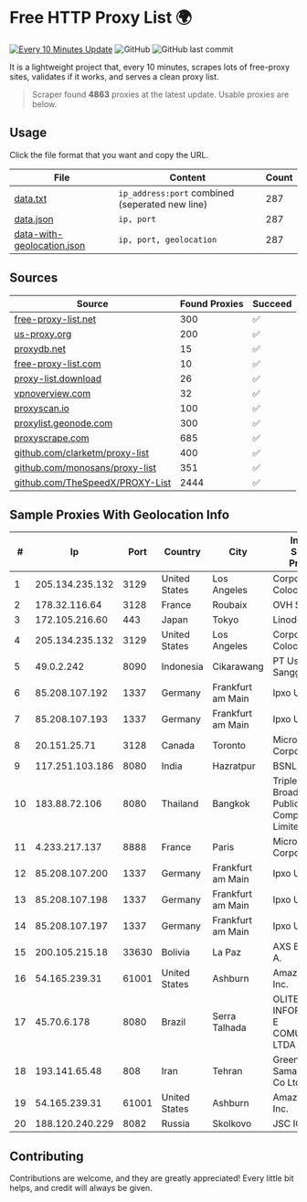 
# Free HTTP Proxy List 🌍

[![Every 10 Minutes Update](https://github.com/mertguvencli/http-proxy-list/actions/workflows/main.yml/badge.svg?branch=main)](https://github.com/mertguvencli/http-proxy-list/actions/workflows/main.yml)
![GitHub](https://img.shields.io/github/license/mertguvencli/http-proxy-list)
![GitHub last commit](https://img.shields.io/github/last-commit/mertguvencli/http-proxy-list)

It is a lightweight project that, every 10 minutes, scrapes lots of free-proxy sites, validates if it works, and serves a clean proxy list.


> Scraper found **4863** proxies at the latest update. Usable proxies are below.

## Usage

Click the file format that you want and copy the URL.


|File|Content|Count|
|----|-------|-----|
|[data.txt](https://raw.githubusercontent.com/mertguvencli/http-proxy-list/main/proxy-list/data.txt)|`ip_address:port` combined (seperated new line)|287|
|[data.json](https://raw.githubusercontent.com/mertguvencli/http-proxy-list/main/proxy-list/data.json)|`ip, port`|287|
|[data-with-geolocation.json](https://raw.githubusercontent.com/mertguvencli/http-proxy-list/main/proxy-list/data-with-geolocation.json)|`ip, port, geolocation`|287|

## Sources

|Source|Found Proxies|Succeed|
|------|-------------|-------|
|[free-proxy-list.net](https://free-proxy-list.net)|300|✅|
|[us-proxy.org](https://www.us-proxy.org)|200|✅|
|[proxydb.net](http://proxydb.net)|15|✅|
|[free-proxy-list.com](https://free-proxy-list.com/?page=&port=&type%5B%5D=http&type%5B%5D=https&up_time=0&search=Search)|10|✅|
|[proxy-list.download](https://www.proxy-list.download/HTTP)|26|✅|
|[vpnoverview.com](https://vpnoverview.com/privacy/anonymous-browsing/free-proxy-servers)|32|✅|
|[proxyscan.io](https://www.proxyscan.io)|100|✅|
|[proxylist.geonode.com](https://proxylist.geonode.com/api/proxy-list?limit=300&page=1&sort_by=lastChecked&sort_type=desc&protocols=http,https)|300|✅|
|[proxyscrape.com](https://api.proxyscrape.com/v2/?request=displayproxies&protocol=http&timeout=10000&country=all&ssl=all&anonymity=all)|685|✅|
|[github.com/clarketm/proxy-list](https://raw.githubusercontent.com/clarketm/proxy-list/master/proxy-list-raw.txt)|400|✅|
|[github.com/monosans/proxy-list](https://raw.githubusercontent.com/monosans/proxy-list/main/proxies/http.txt)|351|✅|
|[github.com/TheSpeedX/PROXY-List](https://raw.githubusercontent.com/TheSpeedX/PROXY-List/master/http.txt)|2444|✅|


## Sample Proxies With Geolocation Info

|#|Ip|Port|Country|City|Internet Service Provider|
|-|--|----|-------|----|-------------------------|
|1|205.134.235.132|3129|United States|Los Angeles|Corporate Colocation Inc|
|2|178.32.116.64|3128|France|Roubaix|OVH SAS|
|3|172.105.216.60|443|Japan|Tokyo|Linode, LLC|
|4|205.134.235.132|3129|United States|Los Angeles|Corporate Colocation Inc|
|5|49.0.2.242|8090|Indonesia|Cikarawang|PT Usaha Adi Sanggoro|
|6|85.208.107.192|1337|Germany|Frankfurt am Main|Ipxo UK Limited|
|7|85.208.107.193|1337|Germany|Frankfurt am Main|Ipxo UK Limited|
|8|20.151.25.71|3128|Canada|Toronto|Microsoft Corporation|
|9|117.251.103.186|8080|India|Hazratpur|BSNL Internet|
|10|183.88.72.106|8080|Thailand|Bangkok|Triple T Broadband Public Company Limited|
|11|4.233.217.137|8888|France|Paris|Microsoft Corporation|
|12|85.208.107.200|1337|Germany|Frankfurt am Main|Ipxo UK Limited|
|13|85.208.107.198|1337|Germany|Frankfurt am Main|Ipxo UK Limited|
|14|85.208.107.197|1337|Germany|Frankfurt am Main|Ipxo UK Limited|
|15|200.105.215.18|33630|Bolivia|La Paz|AXS Bolivia S. A.|
|16|54.165.239.31|61001|United States|Ashburn|Amazon.com, Inc.|
|17|45.70.6.178|8080|Brazil|Serra Talhada|OLITECH INFORMÁTICA E COMUNICAÇÃO LTDA|
|18|193.141.65.48|808|Iran|Tehran|Green Web Samaneh Novin Co Ltd|
|19|54.165.239.31|61001|United States|Ashburn|Amazon.com, Inc.|
|20|188.120.240.229|8082|Russia|Skolkovo|JSC IOT|



## Contributing

Contributions are welcome, and they are greatly appreciated! Every
little bit helps, and credit will always be given.

